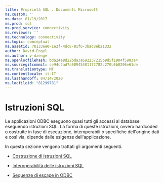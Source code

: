 ```yaml
---
title: Proprietà SQL . Documenti Microsoft
ms.custom: ''
ms.date: 01/19/2017
ms.prod: sql
ms.prod_service: connectivity
ms.reviewer: ''
ms.technology: connectivity
ms.topic: conceptual
ms.assetid: 78133ee0-1e2f-4dc8-81f6-3bac8eb21332
author: David-Engel
ms.author: v-daenge
ms.openlocfilehash: bda24e8d22bda3a692237215b9d5f1904f5903a4
ms.sourcegitcommit: ce94c2ad7a50945481172782c270b5b0206e61de
ms.translationtype: MT
ms.contentlocale: it-IT
ms.lasthandoff: 04/14/2020
ms.locfileid: "81299781"
---
```

# <a name="sql-statements"></a>Istruzioni SQL
Le applicazioni ODBC eseguono quasi tutti gli accessi al database eseguendo istruzioni SQL. La forma di queste istruzioni, ovvero hardcoded o costruite in fase di esecuzione, interoperabili o specifiche dell'origine dati e così via, dipende dalle esigenze dell'applicazione.  
  
 In questa sezione vengono trattati gli argomenti seguenti.  
  
-   [Costruzione di istruzioni SQL](../../../odbc/reference/develop-app/constructing-sql-statements.md)  
  
-   [Interoperabilità delle istruzioni SQL](../../../odbc/reference/develop-app/interoperability-of-sql-statements.md)  
  
-   [Sequenze di escape in ODBC](../../../odbc/reference/develop-app/escape-sequences-in-odbc.md)
